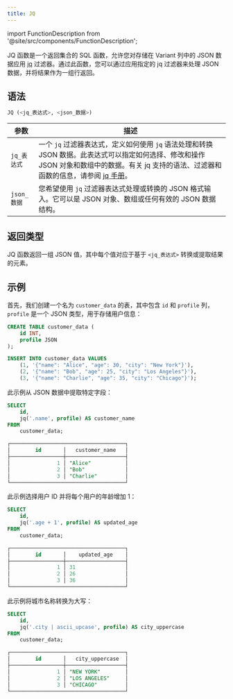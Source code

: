 ```yaml
---
title: JQ
---
```

import FunctionDescription from '@site/src/components/FunctionDescription';

<FunctionDescription description="引入或更新于：v1.2.622"/>

JQ 函数是一个返回集合的 SQL 函数，允许您对存储在 Variant 列中的 JSON 数据应用 [jq](https://jqlang.github.io/jq/) 过滤器。通过此函数，您可以通过应用指定的 jq 过滤器来处理 JSON 数据，并将结果作为一组行返回。

## 语法

```sql
JQ (<jq_表达式>, <json_数据>)
```

| 参数           | 描述                                                                                                                                                                                                                                                                                                                                                 |
|----------------|-----------------------------------------------------------------------------------------------------------------------------------------------------------------------------------------------------------------------------------------------------------------------------------------------------------------------------------------------------|
| `jq_表达式`    | 一个 `jq` 过滤器表达式，定义如何使用 `jq` 语法处理和转换 JSON 数据。此表达式可以指定如何选择、修改和操作 JSON 对象和数组中的数据。有关 jq 支持的语法、过滤器和函数的信息，请参阅 [jq 手册](https://jqlang.github.io/jq/manual/#basic-filters)。 |
| `json_数据`    | 您希望使用 `jq` 过滤器表达式处理或转换的 JSON 格式输入。它可以是 JSON 对象、数组或任何有效的 JSON 数据结构。                                                                                                                                                                                          |

## 返回类型

JQ 函数返回一组 JSON 值，其中每个值对应于基于 `<jq_表达式>` 转换或提取结果的元素。

## 示例

首先，我们创建一个名为 `customer_data` 的表，其中包含 `id` 和 `profile` 列，`profile` 是一个 JSON 类型，用于存储用户信息：

```sql
CREATE TABLE customer_data (
    id INT,
    profile JSON
);

INSERT INTO customer_data VALUES
    (1, '{"name": "Alice", "age": 30, "city": "New York"}'),
    (2, '{"name": "Bob", "age": 25, "city": "Los Angeles"}'),
    (3, '{"name": "Charlie", "age": 35, "city": "Chicago"}');
```

此示例从 JSON 数据中提取特定字段：

```sql
SELECT
    id,
    jq('.name', profile) AS customer_name
FROM
    customer_data;

┌─────────────────────────────────────┐
│        id       │   customer_name   │
├─────────────────┼───────────────────┤
│               1 │ "Alice"           │
│               2 │ "Bob"             │
│               3 │ "Charlie"         │
└─────────────────────────────────────┘
```

此示例选择用户 ID 并将每个用户的年龄增加 1：

```sql
SELECT
    id,
    jq('.age + 1', profile) AS updated_age
FROM
    customer_data;

┌─────────────────────────────────────┐
│        id       │    updated_age    │
├─────────────────┼───────────────────┤
│               1 │ 31                │
│               2 │ 26                │
│               3 │ 36                │
└─────────────────────────────────────┘
```

此示例将城市名称转换为大写：

```sql
SELECT
    id,
    jq('.city | ascii_upcase', profile) AS city_uppercase
FROM
    customer_data;

┌─────────────────────────────────────┐
│        id       │   city_uppercase  │
├─────────────────┼───────────────────┤
│               1 │ "NEW YORK"        │
│               2 │ "LOS ANGELES"     │
│               3 │ "CHICAGO"         │
└─────────────────────────────────────┘
```